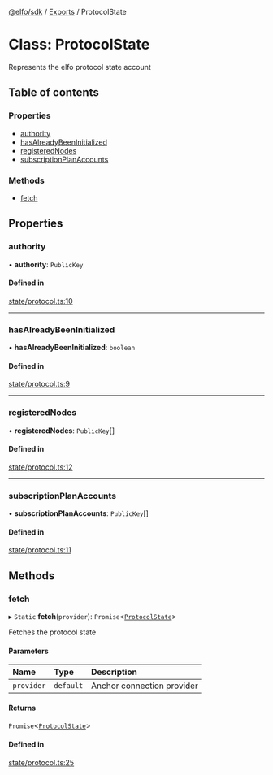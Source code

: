 [@elfo/sdk](../README.md) / [Exports](../modules.md) / ProtocolState

# Class: ProtocolState

Represents the elfo protocol state account

## Table of contents

### Properties

- [authority](ProtocolState.md#authority)
- [hasAlreadyBeenInitialized](ProtocolState.md#hasalreadybeeninitialized)
- [registeredNodes](ProtocolState.md#registerednodes)
- [subscriptionPlanAccounts](ProtocolState.md#subscriptionplanaccounts)

### Methods

- [fetch](ProtocolState.md#fetch)

## Properties

### authority

• **authority**: `PublicKey`

#### Defined in

[state/protocol.ts:10](https://github.com/subrina-protocol/subrina-sdk/blob/9a4120e/src/state/protocol.ts#L10)

___

### hasAlreadyBeenInitialized

• **hasAlreadyBeenInitialized**: `boolean`

#### Defined in

[state/protocol.ts:9](https://github.com/subrina-protocol/subrina-sdk/blob/9a4120e/src/state/protocol.ts#L9)

___

### registeredNodes

• **registeredNodes**: `PublicKey`[]

#### Defined in

[state/protocol.ts:12](https://github.com/subrina-protocol/subrina-sdk/blob/9a4120e/src/state/protocol.ts#L12)

___

### subscriptionPlanAccounts

• **subscriptionPlanAccounts**: `PublicKey`[]

#### Defined in

[state/protocol.ts:11](https://github.com/subrina-protocol/subrina-sdk/blob/9a4120e/src/state/protocol.ts#L11)

## Methods

### fetch

▸ `Static` **fetch**(`provider`): `Promise`<[`ProtocolState`](ProtocolState.md)\>

Fetches the protocol state

#### Parameters

| Name | Type | Description |
| :------ | :------ | :------ |
| `provider` | `default` | Anchor connection provider |

#### Returns

`Promise`<[`ProtocolState`](ProtocolState.md)\>

#### Defined in

[state/protocol.ts:25](https://github.com/subrina-protocol/subrina-sdk/blob/9a4120e/src/state/protocol.ts#L25)
